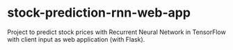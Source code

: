 # stock-prediction-rnn-web-app
Project to predict stock prices with Recurrent Neural Network in TensorFlow with client input as web application (with Flask).

